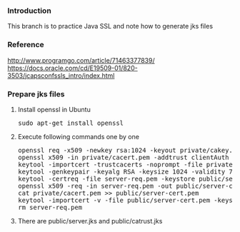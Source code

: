 <h3>
Introduction</h3>
<div>
This branch is to practice Java SSL and note how to generate jks files
</div>
<h3>
Reference</h3>
<div>
<a href="http://www.programgo.com/article/71463377839/" target="_blank">http://www.programgo.com/article/71463377839/</a><br />
<a href="https://docs.oracle.com/cd/E19509-01/820-3503/jcapsconfssls_intro/index.html" target="_blank">https://docs.oracle.com/cd/E19509-01/820-3503/jcapsconfssls_intro/index.html</a></div>
<h3>
Prepare jks files</h3>
<div>
<ol>
<li>Install openssl in Ubuntu
<pre>sudo apt-get install openssl</pre>
</li>
<li>Execute following commands one by one
<pre>openssl req -x509 -newkey rsa:1024 -keyout private/cakey.pem -out private/cacert.pem -days 3650
openssl x509 -in private/cacert.pem -addtrust clientAuth -setalias "Isaac Test Class 1 CA" -out public/catrust.pem
keytool -importcert -trustcacerts -noprompt -file private/cacert.pem -alias ca -keystore public/catrust.jks -storepass 123456
keytool -genkeypair -keyalg RSA -keysize 1024 -validity 730 -keystore public/server.jks
keytool -certreq -file server-req.pem -keystore public/server.jks
openssl x509 -req -in server-req.pem -out public/server-cert.pem -CA private/cacert.pem -CAkey private/cakey.pem -extensions v3_usr -days 730 -CAserial private/cacert.srl -CAcreateserial
cat private/cacert.pem &gt;&gt; public/server-cert.pem
keytool -importcert -v -file public/server-cert.pem -keystore public/server.jks
rm server-req.pem</pre>
</li>
<li>There are public/server.jks and public/catrust.jks</li>
</ol>
</div>
